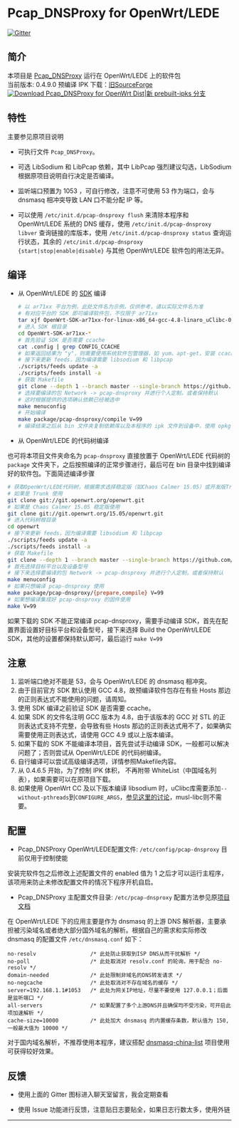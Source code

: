Pcap_DNSProxy for OpenWrt/LEDE
===

[![Gitter](https://badges.gitter.im/Join%20Chat.svg)](https://gitter.im/wongsyrone/openwrt-Pcap_DNSProxy?utm_source=badge&utm_medium=badge&utm_campaign=pr-badge)

简介
---

 本项目是 [Pcap_DNSProxy][1] 运行在 OpenWrt/LEDE 上的软件包  
 当前版本: 0.4.9.0
 预编译 IPK 下载：[旧SourceForge][D1][![Download Pcap_DNSProxy for OpenWrt Dist](https://img.shields.io/sourceforge/dt/pcap-dnsproxy-for-openwrt-dist.svg)](https://sourceforge.net/projects/pcap-dnsproxy-for-openwrt-dist/files/latest/download)|[新 prebuilt-ipks 分支][D2]  

特性
---

 主要参见原项目说明  

 - 可执行文件 `Pcap_DNSProxy`。  

 - 可选 LibSodium 和 LibPcap 依赖，其中 LibPcap 强烈建议勾选，LibSodium 根据原项目说明自行决定是否编译。  

 - 监听端口预置为 1053 ，可自行修改，注意不可使用 53 作为端口，会与 dnsmasq 相冲突导致 LAN 口不能分配 IP 等。  

 - 可以使用 `/etc/init.d/pcap-dnsproxy flush` 来清除本程序和 OpenWrt/LEDE 系统的 DNS 缓存，使用 `/etc/init.d/pcap-dnsproxy libver` 查询链接的库版本，使用 `/etc/init.d/pcap-dnsproxy status` 查询运行状态，其余的 `/etc/init.d/pcap-dnsproxy {start|stop|enable|disable}` 与其他 OpenWrt/LEDE 软件包的用法无异。  

编译
---

 - 从 OpenWrt/LEDE 的 [SDK][S] 编译

   ```bash
   # 以 ar71xx 平台为例，此处文件名为示例，仅供参考，请以实际文件名为准
   # 有对应平台的 SDK 即可编译软件包，不仅限于 ar71xx
   tar xjf OpenWrt-SDK-ar71xx-for-linux-x86_64-gcc-4.8-linaro_uClibc-0.9.33.2.tar.bz2
   # 进入 SDK 根目录
   cd OpenWrt-SDK-ar71xx-*
   # 首先验证 SDK 是否需要 ccache
   cat .config | grep CONFIG_CCACHE
   # 如果返回结果为 "y"，则需要使用系统软件包管理器，如 yum、apt-get，安装 ccache
   # 接下来更新 feeds，因为编译需要 libsodium 和 libpcap
   ./scripts/feeds update -a
   ./scripts/feeds install -a
   # 获取 Makefile
   git clone --depth 1 --branch master --single-branch https://github.com/wongsyrone/openwrt-Pcap_DNSProxy.git package/pcap-dnsproxy
   # 选择要编译的包 Network -> pcap-dnsproxy 并进行个人定制，或者保持默认
   # 这时根据提供的选项确认依赖已经被选中
   make menuconfig
   # 开始编译
   make package/pcap-dnsproxy/compile V=99
   # 编译结束之后从 bin 文件夹复制依赖库以及本程序的 ipk 文件到设备中，使用 opkg 进行安装
   ```

 - 从 OpenWrt/LEDE 的代码树编译

 也可将本项目文件夹命名为 `pcap-dnsproxy` 直接放置于 OpenWrt/LEDE 代码树的 `package` 文件夹下，之后按照编译的正常步骤进行，最后可在 bin 目录中找到编译好的软件包。下面简述编译步骤

   ```bash
   # 获取OpenWrt/LEDE代码树，根据需求选择稳定版（如Chaos Calmer 15.05）或开发版Trunk
   # 如果是 Trunk 使用
   git clone git://git.openwrt.org/openwrt.git
   # 如果是 Chaos Calmer 15.05 稳定版使用
   git clone git://git.openwrt.org/15.05/openwrt.git
   # 进入代码树根目录
   cd openwrt
   # 接下来更新 feeds，因为编译需要 libsodium 和 libpcap
   ./scripts/feeds update -a
   ./scripts/feeds install -a
   # 获取 Makefile
   git clone --depth 1 --branch master --single-branch https://github.com/wongsyrone/openwrt-Pcap_DNSProxy.git package/pcap-dnsproxy
   # 首先选择目标平台以及设备型号
   # 接下来选择要编译的包 Network -> pcap-dnsproxy 并进行个人定制，或者保持默认
   make menuconfig
   # 如果只想编译 pcap-dnsproxy 使用
   make package/pcap-dnsproxy/{prepare,compile} V=99
   # 如果想编译集成好 pcap-dnsproxy 的固件使用
   make V=99
   ```

 如果下载的 SDK 不能正常编译 pcap-dnsproxy，需要手动编译 SDK，首先在配置界面设置好目标平台和设备型号，接下来选择 Build the OpenWrt/LEDE SDK，其他的设置都保持默认即可，最后运行 `make V=99`

注意
---

 1. 监听端口绝对不能是 53，会与 OpenWrt/LEDE 的 dnsmasq 相冲突。  
 2. 由于目前官方 SDK 默认使用 GCC 4.8，故预编译软件包存在有些 Hosts 那边的正则表达式不能使用的问题，请周知。  
 3. 使用 SDK 编译之前验证 SDK 是否需要 ccache。  
 4. 如果 SDK 的文件名注明 GCC 版本为 4.8，由于该版本的 GCC 对 STL 的正则表达式支持不完整，会导致有些 Hosts 那边的正则表达式用不了，如果确实需要使用正则表达式，请使用 GCC 4.9 或以上版本编译。  
 5. 如果下载的 SDK 不能编译本项目，首先尝试手动编译 SDK，一般都可以解决问题了；否则尝试从 OpenWrt/LEDE 的代码树编译。  
 6. 自行编译可以尝试高级编译选项，详情参照Makefile内容。  
 7. 从 0.4.6.5 开始，为了控制 IPK 体积， 不再附带 WhiteList（中国域名列表），如果需要可以在原项目下载。  
 8. 如果使用 OpenWrt CC 及以下版本编译 libsodium 时，uClibc库需要添加`--without-pthreads`到`CONFIGURE_ARGS`，[参见这里的讨论][4]，musl-libc则不需要。

配置
---

 - Pcap_DNSProxy OpenWrt/LEDE配置文件: `/etc/config/pcap-dnsproxy`  目前仅用于控制使能  

 安装完软件包之后修改上述配置文件的 enabled 值为 1 之后才可以运行主程序，该项用来防止未修改配置文件的情况下程序开机自启。  

 - Pcap_DNSProxy 主配置文件目录: `/etc/pcap-dnsproxy` 配置方法参见原[项目文档][2]  

 在 OpenWrt/LEDE 下的应用主要是作为 dnsmasq 的上游 DNS 解析器，主要承担被污染域名或者绝大部分国外域名的解析。根据自己的需求和实际修改 dnsmasq 的配置文件 `/etc/dnsmasq.conf` 如下：

 ```
 no-resolv                 /* 此处防止获取到ISP DNS从而干扰解析 */
 no-poll                   /* 此处取消对 resolv.conf 的轮询，用于配合 no-resolv */
 domain-needed             /* 此处限制非域名的DNS转发请求 */
 no-negcache               /* 此处取消对不存在域名的缓存 */
 server=192.168.1.1#1053   /* 此处为网关IP地址，尽量不要使用 127.0.0.1；后面是监听端口 */
 all-servers               /* 如果配置了多个上游DNS并且确保均不受污染，可开启此项加速解析 */
 cache-size=10000          /* 此处加大 dnsmasq 的内置缓存条数，默认值为 150,一般最大值为 10000 */
 ```

 对于国内域名解析，不推荐使用本程序，建议搭配 [dnsmasq-china-list][3] 项目使用可获得较好效果。  

反馈
---

 - 使用上面的 Gitter 图标进入聊天室留言，我会定期查看

 - 使用 Issue 功能进行反馈，注意贴日志要贴全，如果日志行数太多，使用外链

----------


  [1]: https://github.com/chengr28/Pcap_DNSProxy
  [2]: https://github.com/chengr28/Pcap_DNSProxy/tree/master/Documents
  [3]: https://github.com/felixonmars/dnsmasq-china-list
  [4]: https://github.com/openwrt/packages/pull/3107
  [D1]: https://sourceforge.net/projects/pcap-dnsproxy-for-openwrt-dist/files/
  [D2]: https://github.com/wongsyrone/openwrt-Pcap_DNSProxy/tree/prebuilt-ipks
  [S]: http://wiki.openwrt.org/doc/howto/obtain.firmware.sdk
